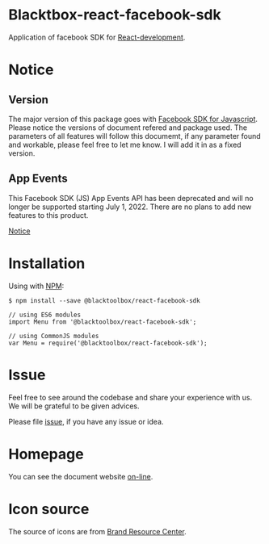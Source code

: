# Blacktbox-react-facebook-sdk

Application of facebook SDK for [React-development](https://facebook.github.io/react).

# Notice

## Version

The major version of this package goes with [Facebook SDK for Javascript](https://developers.facebook.com/docs/javascript/). Please notice the versions of document refered and package used. The parameters of all features will follow this documemt, if any parameter found and workable, please feel free to let me know. I will add it in as a fixed version.

## App Events

This Facebook SDK (JS) App Events API has been deprecated and will no longer be supported starting July 1, 2022. There are no plans to add new features to this product.

[Notice](https://developers.facebook.com/docs/reference/javascript/FB.AppEvents.LogEvent)

# Installation

Using with [NPM](https://www.npmjs.com/):

    $ npm install --save @blacktoolbox/react-facebook-sdk

    // using ES6 modules
    import Menu from '@blacktoolbox/react-facebook-sdk';

    // using CommonJS modules
    var Menu = require('@blacktoolbox/react-facebook-sdk');

# Issue

Feel free to see around the codebase and share your experience with us. We will be grateful to be given advices.

Please file [issue](https://github.com/BlackToolBoxLaboratory/react-facebook-sdk/issues), if you have any issue or idea.

# Homepage

You can see the document website [on-line](https://blacktoolboxlaboratory.github.io/react/v2/).

# Icon source

The source of icons are from [Brand Resource Center](https://en.facebookbrand.com/facebookapp/).
